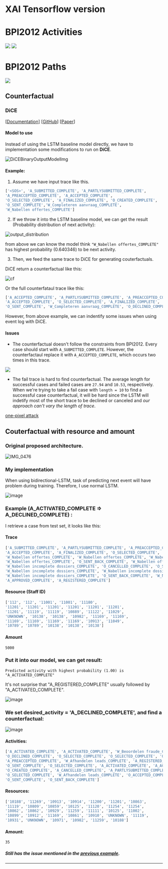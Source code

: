 # XAI Tensorflow version


# BPI2012 Activities 

![](https://github.com/ChihchengHsieh/LINDA-BN-Eventlog-TF/blob/master/imgs/Activities-1.png?raw=true)
![](https://github.com/ChihchengHsieh/LINDA-BN-Eventlog-TF/blob/master/imgs/Activities-2.png?raw=true)

# BPI2012 Paths

![](https://github.com/ChihchengHsieh/LINDA-BN-Eventlog-TF/blob/master/imgs/DiscoPaths.png?raw=true)


## Counterfactual

### DiCE

[[Documentation](http://interpret.ml/DiCE/index.html)]
[[GitHub](https://github.com/interpretml/DiCE)]
[[Paper](https://arxiv.org/abs/1905.07697)]

#### Model to use
Instead of using the LSTM baseline model directly, we have to implementation some modifications to run on **DiCE**.

![DiCEBinaryOutputModelImg](https://user-images.githubusercontent.com/37566901/121686437-8533bc00-cb04-11eb-827d-ab32dd4e5c64.png)

#### Example:

1. Assume we have input trace like this.
```python
['<SOS>', 'A_SUBMITTED_COMPLETE', 'A_PARTLYSUBMITTED_COMPLETE',
'A_PREACCEPTED_COMPLETE', 'A_ACCEPTED_COMPLETE',
'O_SELECTED_COMPLETE', 'A_FINALIZED_COMPLETE', 'O_CREATED_COMPLETE',
'O_SENT_COMPLETE','W_Completeren aanvraag_COMPLETE',
'W_Nabellen offertes_COMPLETE']
```

2. If we throw it into the LSTM baseline model, we can get the result (Probability distribution of next activity):

![output_distribution](https://user-images.githubusercontent.com/37566901/121657112-74bf1980-cae3-11eb-85e6-3c0cf959b0db.png)

from above we can know the model think `"W_Nabellen offertes_COMPLETE"` has highest probability (0.640346) to be next activity.

3. Then, we feed the same trace to DiCE for generating couterfactuals. 

DiCE return a counterfactual like this:

![cf](https://user-images.githubusercontent.com/37566901/121657889-2d855880-cae4-11eb-884b-be1db3142558.png)

Or the full counterfataul trace like this:

```python
['A_ACCEPTED_COMPLETE', 'A_PARTLYSUBMITTED_COMPLETE', 'A_PREACCEPTED_COMPLETE',
'A_ACCEPTED_COMPLETE', 'O_SELECTED_COMPLETE', 'A_FINALIZED_COMPLETE', 'O_CREATED_COMPLETE',
'O_SENT_COMPLETE', 'W_Completeren aanvraag_COMPLETE', 'O_DECLINED_COMPLETE']
```

However, from above example, we can indentify some issues when using event log with DiCE.

#### Issues

- The counterfactual doesn't follow the constraints from BPI2012. Every case should start with `A_SUBMITTED_COMPLETE`. However, the counterfactaul replace it with `A_ACCEPTED_COMPLETE`, which occurs two times in this trace. 

![](https://github.com/ChihchengHsieh/LINDA-BN-Eventlog-TF/blob/master/imgs/ProcessPathAndCases.png?raw=true)

- The fail trace is hard to find counterfactual. 
The average length for successful cases and failed cases are `27.94` and `10.53`, respectively. When we're trying to take a fail case with `length = 10` to find a successful case counterfactual, it will be hard since the LSTM will indetify most of the short trace to be declined or canceled and *our approach can't vary the length of trace*.




[one-pixel attack](https://arxiv.org/pdf/1710.08864.pdf)



## Couterfactual with resource and amount

### Original proposed architecture.

![IMG_0476](https://user-images.githubusercontent.com/37566901/122576443-0a831780-d095-11eb-9ba0-1d7f7dac16e6.jpg)


### My implementation

When using bidirectional-LSTM, task of predicting next event will have problem during training. Therefore, I use normal LSTM.

![image](https://user-images.githubusercontent.com/37566901/122573878-66986c80-d092-11eb-84ee-de041657966b.png)

### Example (A_ACTIVATED_COMPLETE => A_DECLINED_COMPLETE) :

I retrieve a case from test set, it looks like this:

#### Trace 

```python
['A_SUBMITTED_COMPLETE', 'A_PARTLYSUBMITTED_COMPLETE', 'A_PREACCEPTED_COMPLETE', 'W_Afhandelen leads_COMPLETE', 'W_Completeren aanvraag_COMPLETE',
'A_ACCEPTED_COMPLETE', 'A_FINALIZED_COMPLETE', 'O_SELECTED_COMPLETE', 'O_CREATED_COMPLETE', 'O_SENT_COMPLETE', 'W_Completeren aanvraag_COMPLETE',
'W_Nabellen offertes_COMPLETE', 'W_Nabellen offertes_COMPLETE', 'W_Nabellen offertes_COMPLETE', 'W_Nabellen offertes_COMPLETE',
'W_Nabellen offertes_COMPLETE', 'O_SENT_BACK_COMPLETE', 'W_Nabellen offertes_COMPLETE', 'W_Valideren aanvraag_COMPLETE', 'W_Valideren aanvraag_COMPLETE',
'W_Nabellen incomplete dossiers_COMPLETE', 'O_CANCELLED_COMPLETE', 'O_SELECTED_COMPLETE', 'O_CREATED_COMPLETE', 'O_SENT_COMPLETE',
'W_Nabellen incomplete dossiers_COMPLETE', 'W_Nabellen incomplete dossiers_COMPLETE', 'W_Nabellen incomplete dossiers_COMPLETE', 
'W_Nabellen incomplete dossiers_COMPLETE', 'O_SENT_BACK_COMPLETE', 'W_Nabellen incomplete dossiers_COMPLETE', 'O_ACCEPTED_COMPLETE',
'A_APPROVED_COMPLETE', 'A_REGISTERED_COMPLETE']
```

#### Resource (Staff ID)

```python
['112', '112', '11001', '11001', '11180',
'11201', '11201', '11201', '11201', '11201', '11201',
'11201', '11119', '11119', '10889', '11122', '11029',
'UNKNOWN', '10138', '10138', '10982', '11169', '11169',
'11169', '11169', '11169', '11169', '10913', '11049', 
'10789', '10789', '10138', '10138', '10138']
```

#### Amount
```
5000
```


### Put it into our model, we can get result:
```
Predicted activity with highest probability (1.00) is "A_ACTIVATED_COMPLETE"
```

It's not surprise that "A_REGISTERED_COMPLETE" usually followed by "A_ACTIVATED_COMPLETE".

![image](https://user-images.githubusercontent.com/37566901/122577271-eecc4100-d095-11eb-973d-9e0bab6acebe.png)

### We set desired_activity = 'A_DECLINED_COMPLETE', and find a counterfactual: 

![image](https://user-images.githubusercontent.com/37566901/122583238-5ab1a800-d09c-11eb-8e94-006b5ff151f2.png)

#### Activities:

```python
['A_ACTIVATED_COMPLETE', 'A_ACTIVATED_COMPLETE', 'W_Beoordelen fraude_COMPLETE', 'W_Valideren aanvraag_COMPLETE', 'A_ACCEPTED_COMPLETE',
'O_DECLINED_COMPLETE', 'O_SELECTED_COMPLETE', 'O_SELECTED_COMPLETE', 'O_SENT_BACK_COMPLETE', 'W_Afhandelen leads_COMPLETE',
'A_PREACCEPTED_COMPLETE', 'W_Afhandelen leads_COMPLETE', 'A_REGISTERED_COMPLETE', 'O_CREATED_COMPLETE', 'O_SENT_BACK_COMPLETE',
'O_SENT_COMPLETE', 'O_SELECTED_COMPLETE', 'A_ACTIVATED_COMPLETE', 'A_ACCEPTED_COMPLETE', 'O_SENT_BACK_COMPLETE', 'O_SENT_BACK_COMPLETE',
'O_CREATED_COMPLETE', 'A_CANCELLED_COMPLETE', 'A_PARTLYSUBMITTED_COMPLETE', 'O_SENT_BACK_COMPLETE', 'A_REGISTERED_COMPLETE', 'O_ACCEPTED_COMPLETE',
'O_SELECTED_COMPLETE', 'W_Afhandelen leads_COMPLETE', 'O_ACCEPTED_COMPLETE', 'W_Afhandelen leads_COMPLETE', 'A_PARTLYSUBMITTED_COMPLETE',
'O_SENT_COMPLETE', 'O_SENT_BACK_COMPLETE']
```

#### Resources:

```python
['10188', '11269', '10913', '10914', '11200', '11201', '10863',
'11119', '10809', '10859', '10125', '11120', '11254', '11254',
'10862', '10862', '10929', '11259', '11111', '10125', '11002',
'10899', '10912', '11169', '10861', '10910', 'UNKNOWN', '11119',
'10931', 'UNKNOWN', '10971', '10982', '11259', '10188']
```

#### Amount:
```
35
```

##### Still has the issue mentioned in the [previous example](https://github.com/ChihchengHsieh/LINDA-BN-Eventlog-TF/blob/master/README.md#issues).


-----------------
<!-- 
### Example (A_DECLINED_COMPLETE => A_APPROVED_COMPLETE) 

#### Input

##### Trace:

```python
'A_SUBMITTED_COMPLETE', 'A_PARTLYSUBMITTED_COMPLETE', 'A_PREACCEPTED_COMPLETE',
'W_Afhandelen leads_COMPLETE', 'W_Completeren aanvraag_COMPLETE', 'A_ACCEPTED_COMPLETE',
'O_SELECTED_COMPLETE', 'A_FINALIZED_COMPLETE', 'O_CREATED_COMPLETE', 'O_SENT_COMPLETE',
'W_Completeren aanvraag_COMPLETE', 'O_SELECTED_COMPLETE', 'O_CANCELLED_COMPLETE',
'O_CREATED_COMPLETE', 'O_SENT_COMPLETE', 'W_Nabellen offertes_COMPLETE', 'O_CANCELLED_COMPLETE',
'O_SELECTED_COMPLETE', 'O_CREATED_COMPLETE', 'O_SENT_COMPLETE', 'W_Nabellen offertes_COMPLETE',
'W_Nabellen offertes_COMPLETE', 'W_Nabellen offertes_COMPLETE', 'W_Nabellen offertes_COMPLETE',
'W_Nabellen offertes_COMPLETE', 'O_SENT_BACK_COMPLETE', 'W_Nabellen offertes_COMPLETE',
'W_Valideren aanvraag_COMPLETE', 'W_Nabellen incomplete dossiers_COMPLETE', 'W_Nabellen incomplete dossiers_COMPLETE',
'W_Nabellen incomplete dossiers_COMPLETE', 'W_Nabellen incomplete dossiers_COMPLETE',
'W_Nabellen incomplete dossiers_COMPLETE', 'W_Nabellen incomplete dossiers_COMPLETE',
'W_Nabellen incomplete dossiers_COMPLETE', 'W_Nabellen incomplete dossiers_COMPLETE',
'W_Nabellen incomplete dossiers_COMPLETE', 'W_Nabellen incomplete dossiers_COMPLETE',
'W_Nabellen incomplete dossiers_COMPLETE', 'W_Nabellen incomplete dossiers_COMPLETE',
'W_Nabellen incomplete dossiers_COMPLETE', 'W_Nabellen incomplete dossiers_COMPLETE',
'W_Nabellen incomplete dossiers_COMPLETE', 'W_Nabellen incomplete dossiers_COMPLETE',
'W_Nabellen incomplete dossiers_COMPLETE', 'W_Nabellen incomplete dossiers_COMPLETE',
'W_Nabellen incomplete dossiers_COMPLETE', 'W_Nabellen incomplete dossiers_COMPLETE',
'W_Nabellen incomplete dossiers_COMPLETE', 'W_Nabellen incomplete dossiers_COMPLETE',
'O_DECLINED_COMPLETE'
```

##### Resource:
```python
['112', '112', '10863', '10863', '11169', '11003',
'11003', '11003', '11003', '11003', '11003', '11003',
'11003', '11003', '11003', '11003', '11003', '11003',
'11003', '11003', '11003', '11003', '10913', '11180',
'11000', '10899', '10899', '10899', '10899', '11121',
'11000', '10861', '10909', '10909', '10913', '11002',
'11002', '11179', '11009', '11259', '11181', '11181',
'11181', '11000', '11169', '11122', '10982', '11003',
'11003', '11049', '10972']
```
##### Amount:
```python
5800.0
```
---
#### Prediction:
Predicted activity with highest probability (1.00) is "A_DECLINED_COMPLETE"

![image](https://user-images.githubusercontent.com/37566901/122692895-ccdfe380-d27a-11eb-89b5-253eae9eede7.png)

---
#### Counterfactaul (desired_acitivty = ""):

##### Trace:
```python
['W_Nabellen offertes_COMPLETE', 'A_SUBMITTED_COMPLETE', 'O_SENT_COMPLETE',
'O_ACCEPTED_COMPLETE', 'O_CANCELLED_COMPLETE', 'O_SELECTED_COMPLETE',
'W_Valideren aanvraag_COMPLETE', 'O_CANCELLED_COMPLETE', 'O_DECLINED_COMPLETE',
'O_ACCEPTED_COMPLETE', 'W_Afhandelen leads_COMPLETE', 'O_DECLINED_COMPLETE',
'A_SUBMITTED_COMPLETE', 'O_SENT_COMPLETE', 'O_SENT_COMPLETE', 'A_ACTIVATED_COMPLETE',
'A_ACCEPTED_COMPLETE', 'W_Completeren aanvraag_COMPLETE', 'A_APPROVED_COMPLETE',
'O_CREATED_COMPLETE', 'A_DECLINED_COMPLETE', 'W_Completeren aanvraag_COMPLETE',
'O_DECLINED_COMPLETE', 'A_ACTIVATED_COMPLETE', 'A_REGISTERED_COMPLETE',
'W_Afhandelen leads_COMPLETE', 'A_SUBMITTED_COMPLETE', 'O_CREATED_COMPLETE',
'A_SUBMITTED_COMPLETE', 'W_Beoordelen fraude_COMPLETE', 'O_SELECTED_COMPLETE',
'A_ACCEPTED_COMPLETE', 'W_Nabellen offertes_COMPLETE', 'W_Nabellen incomplete dossiers_COMPLETE',
'A_CANCELLED_COMPLETE', 'A_REGISTERED_COMPLETE', 'A_PREACCEPTED_COMPLETE', 'A_ACCEPTED_COMPLETE',
'O_CREATED_COMPLETE', 'A_PARTLYSUBMITTED_COMPLETE', 'A_ACTIVATED_COMPLETE', 'W_Nabellen incomplete dossiers_COMPLETE',
'A_ACCEPTED_COMPLETE', 'A_REGISTERED_COMPLETE', 'O_SENT_BACK_COMPLETE', 'O_CREATED_COMPLETE',
'W_Valideren aanvraag_COMPLETE', 'A_PREACCEPTED_COMPLETE', 'W_Nabellen incomplete dossiers_COMPLETE',
'A_SUBMITTED_COMPLETE', 'A_PREACCEPTED_COMPLETE']
```

##### Resource
```python
'10138', '11299', '10779', '10809', '11002', '11202', '10861',
'10779', '11079', '10931', '11180', '11304', '10914', '10982',
'10629', '10929', '11003', '11019', '11003', '11003', '112', '10932',
'10138', '10138', '11304', '10912', '11201', '11269', '11202', '112',
'11189', '11179', '10228', '10609', '11304', '11002', '10910', '10931',
'11119', '11302', '11111', '11181', '11181', '10982', '10779', '11122',
'112', '10889', '10910', '11120', '10629'
```
##### Amount
```python
6185.0
```







 -->



